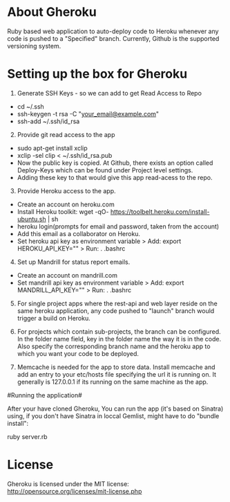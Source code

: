 # About Gheroku #

Ruby based web application to auto-deploy code to Heroku whenever any code is pushed to a "Specified" branch. Currently, Github is the supported versioning system.

# Setting up the box for Gheroku #

1. Generate SSH Keys - so we can add to get Read Access to Repo
 * cd ~/.ssh
 * ssh-keygen -t rsa -C "your_email@example.com"
 * ssh-add ~/.ssh/id_rsa

2. Provide git read access to the app
 * sudo apt-get install xclip
 * xclip -sel clip < ~/.ssh/id_rsa.pub
 * Now the public key is copied. At Github, there exists an option called Deploy-Keys which can be found under Project level settings.
 * Adding these key to that would give this app read-acess to the repo.

3. Provide Heroku access to the app.
 * Create an account on heroku.com
 * Install Heroku toolkit: wget -qO- https://toolbelt.heroku.com/install-ubuntu.sh | sh
 * heroku login(prompts for email and password, taken from the account)
 * Add this email as a collaborator on Heroku.
 * Set heroku api key as environment variable 
 		> Add: export HEROKU_API_KEY="<your heroku api key>"
 		> Run: . .bashrc

4. Set up Mandrill for status report emails.
 * Create an account on mandrill.com
 * Set mandrill api key as environment variable
 		> Add: export MANDRILL_API_KEY="<your mandrill api key>"
 		> Run: . .bashrc

5. For single project apps where the rest-api and web layer reside on the same heroku application, any code pushed to "launch" branch would trigger a build on Heroku.

6. For projects which contain sub-projects, the branch can be configured. In the folder name field, key in the folder name the way it is in the code. Also specify the corresponding branch name and the heroku app to which you want your code to be deployed.

7. Memcache is needed for the app to store data. Install memcache and add an entry to your etc/hosts file specifying the url it is running on. It generally is 127.0.0.1 if its running on the same machine as the app.

#Running the application#

After your have cloned Gheroku, You can run the app (it's based on Sinatra) using, if you don't have Sinatra in loccal Gemlist, might have to do "bundle install":

ruby server.rb

# License #

Gheroku is licensed under the MIT license: <http://opensource.org/licenses/mit-license.php>